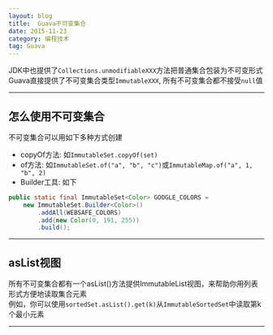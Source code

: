 ```yaml
---
layout: blog
title:  Guava不可变集合
date: 2015-11-23
category: 编程技术
tag: Guava
---
```

JDK中也提供了`Collections.unmodifiableXXX`方法把普通集合包装为不可变形式  
Guava直接提供了不可变集合类型`ImmutableXXX`, 所有不可变集合都不接受`null`值  


*****

## 怎么使用不可变集合
不可变集合可以用如下多种方式创建

* copyOf方法: 如`ImmutableSet.copyOf(set)`
* of方法: 如`ImmutableSet.of("a", "b", "c")`或`ImmutableMap.of("a", 1, "b", 2)`
* Builder工具: 如下

~~~java
public static final ImmutableSet<Color> GOOGLE_COLORS =
    new ImmutableSet.Builder<Color>()
        .addAll(WEBSAFE_COLORS)
        .add(new Color(0, 191, 255))
        .build();
~~~

*****

## asList视图
所有不可变集合都有一个asList()方法提供ImmutableList视图，来帮助你用列表形式方便地读取集合元素  
例如，你可以使用`sortedSet.asList().get(k)`从`ImmutableSortedSet`中读取第k个最小元素

*****
